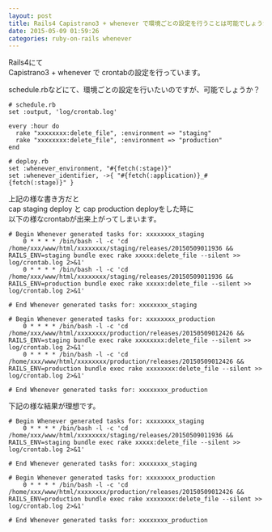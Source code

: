 ```yaml
---
layout: post
title: Rails4 Capistrano3 + whenever で環境ごとの設定を行うことは可能でしょうか？
date: 2015-05-09 01:59:26
categories: ruby-on-rails whenever
---
```

<p>Rails4にて<br>
Capistrano3 + whenever で crontabの設定を行っています。</p>

<p>schedule.rbなどにて、環境ごとの設定を行いたいのですが、可能でしょうか？</p>

<pre><code># schedule.rb
set :output, 'log/crontab.log'

every :hour do
  rake "xxxxxxxx:delete_file", :environment =&gt; "staging"
  rake "xxxxxxxx:delete_file", :environment =&gt; "production"
end

# deploy.rb
set :whenever_environment, "#{fetch(:stage)}"
set :whenever_identifier, -&gt;{ "#{fetch(:application)}_#{fetch(:stage)}" }
</code></pre>

<p>上記の様な書き方だと<br>
cap staging deploy と cap production deployをした時に<br>
以下の様なcrontabが出来上がってしまいます。</p>

<pre><code># Begin Whenever generated tasks for: xxxxxxxx_staging
    0 * * * * /bin/bash -l -c 'cd /home/xxx/www/html/xxxxxxxx/staging/releases/20150509011936 &amp;&amp; RAILS_ENV=staging bundle exec rake xxxxx:delete_file --silent &gt;&gt; log/crontab.log 2&gt;&amp;1'
    0 * * * * /bin/bash -l -c 'cd /home/xxx/www/html/xxxxxxxx/staging/releases/20150509011936 &amp;&amp; RAILS_ENV=production bundle exec rake xxxxx:delete_file --silent &gt;&gt; log/crontab.log 2&gt;&amp;1'

# End Whenever generated tasks for: xxxxxxxx_staging

# Begin Whenever generated tasks for: xxxxxxxx_production
    0 * * * * /bin/bash -l -c 'cd /home/xxx/www/html/xxxxxxxx/production/releases/20150509012426 &amp;&amp; RAILS_ENV=staging bundle exec rake xxxxxxxx:delete_file --silent &gt;&gt; log/crontab.log 2&gt;&amp;1'
    0 * * * * /bin/bash -l -c 'cd /home/xxx/www/html/xxxxxxxx/production/releases/20150509012426 &amp;&amp; RAILS_ENV=production bundle exec rake xxxxxxxx:delete_file --silent &gt;&gt; log/crontab.log 2&gt;&amp;1'

# End Whenever generated tasks for: xxxxxxxx_production
</code></pre>

<p>下記の様な結果が理想です。</p>

<pre><code># Begin Whenever generated tasks for: xxxxxxxx_staging
    0 * * * * /bin/bash -l -c 'cd /home/xxx/www/html/xxxxxxxx/staging/releases/20150509011936 &amp;&amp; RAILS_ENV=staging bundle exec rake xxxxx:delete_file --silent &gt;&gt; log/crontab.log 2&gt;&amp;1'

# End Whenever generated tasks for: xxxxxxxx_staging

# Begin Whenever generated tasks for: xxxxxxxx_production
    0 * * * * /bin/bash -l -c 'cd /home/xxx/www/html/xxxxxxxx/production/releases/20150509012426 &amp;&amp; RAILS_ENV=production bundle exec rake xxxxxxxx:delete_file --silent &gt;&gt; log/crontab.log 2&gt;&amp;1'

# End Whenever generated tasks for: xxxxxxxx_production
</code></pre>
